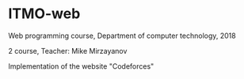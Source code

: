 # ITMO-web

Web programming course, Department of computer technology, 2018 

2 course, Teacher: Mike Mirzayanov

Implementation of the website "Codeforces"
